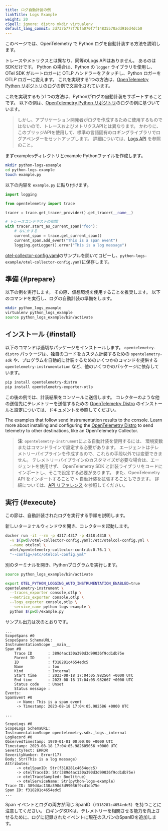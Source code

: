 ```yaml
---
title: ログ自動計装の例
linkTitle: Logs Example
weight: 20
cSpell: ignore: distro mkdir virtualenv
default_lang_commit: 3d737b777f7bfa070f7f14835570add916d4dcb0
---
```


このページでは、OpenTelemetry で Python ログを自動計装する方法を説明します。

トレースやメトリクスとは異なり、同等のLogs APIはありません。
あるのはSDKだけです。
Python の場合は、Python の `logger` ライブラリを使用し、OTel SDK がルートロガーに OTLP ハンドラーをアタッチし、Python ロガーを OTLP ロガーに変えます。
これを実現する1つの方法は、[OpenTelemetry Python リポジトリ][OpenTelemetry Python repository]のログの例で文書化されています。

これを実現するもう1つの方法は、Pythonがログの自動計装をサポートすることです。
以下の例は、[OpenTelemetry Python リポジトリ][OpenTelemetry Python repository]のログの例に基づいています。

> しかし、アプリケーション開発者がログを作成するために使用するものではないので、トレースおよびメトリクスAPIとは異なります。
> かわりに、このブリッジAPIを使用して、標準の言語固有のロギングライブラリでログアペンダーをセットアップします。
> 詳細については、[Logs API](/docs/specs/otel/logs/api/) を参照のこと。

まずexamplesディレクトリとexample Pythonファイルを作成します。

```sh
mkdir python-logs-example
cd python-logs-example
touch example.py
```

以下の内容を `example.py` に貼り付けます。

```python
import logging

from opentelemetry import trace

tracer = trace.get_tracer_provider().get_tracer(__name__)

# トレースコンテキストの相関
with tracer.start_as_current_span("foo"):
    # なにかする
    current_span = trace.get_current_span()
    current_span.add_event("This is a span event")
    logging.getLogger().error("This is a log message")
```

[otel-collector-config.yaml](https://github.com/open-telemetry/opentelemetry-python/blob/main/docs/examples/logs/otel-collector-config.yaml)のサンプルを開いてコピーし、`python-logs-example/otel-collector-config.yaml`に保存します。

## 準備 {#prepare}

以下の例を実行します。
その際、仮想環境を使用することを推奨します。
以下のコマンドを実行し、ログの自動計装の準備をします。

```sh
mkdir python_logs_example
virtualenv python_logs_example
source python_logs_example/bin/activate
```

## インストール {#install}

以下のコマンドは適切なパッケージをインストールします。
`opentelemetry-distro` パッケージは、独自のコードをカスタム計装するための `opentelemetry-sdk` や、プログラムを自動的に計装するためのいくつかのコマンドを提供する `opentelemetry-instrumentation` など、他のいくつかのパッケージに依存しています。

```sh
pip install opentelemetry-distro
pip install opentelemetry-exporter-otlp
```

この後の例では、計装結果をコンソールに送信します。
コレクターのような他の送信先にテレメトリーを送信するための [OpenTelemetry Distro](/docs/languages/python/distro) のインストールと設定については、ドキュメントを参照してください。

The examples that follow send instrumentation results to the console. Learn more about installing and configuring the [OpenTelemetry Distro](/docs/languages/python/distro) to send telemetry to other destinations, like an OpenTelemetry Collector.

> **注**: `opentelemetry-instrument`による自動計装を使用するには、
> 環境変数またはコマンドラインで設定する必要があります。
> エージェントはテレメトリーパイプラインを作成するので、これらの手段以外では変更できません。
> テレメトリーパイプラインのカスタマイズが必要な場合は、エージェントを使用せず、 OpenTelemetry SDK と計装ライブラリをコードにインポートし、そこで設定する必要があります。
> また、OpenTelemetry API をインポートすることで > 自動計装を拡張することもできます。
> 詳細については、[API リファレンス][API reference] を参照してください。

## 実行 {#execute}

この節は、自動計装されたログを実行する手順を説明します。

新しいターミナルウィンドウを開き、コレクターを起動します。

```sh
docker run -it --rm -p 4317:4317 -p 4318:4318 \
  -v $(pwd)/otel-collector-config.yaml:/etc/otelcol-config.yml \
  --name otelcol \
  otel/opentelemetry-collector-contrib:0.76.1 \
  "--config=/etc/otelcol-config.yml"
```

別のターミナルを開き、Pythonプログラムを実行します。

```sh
source python_logs_example/bin/activate

export OTEL_PYTHON_LOGGING_AUTO_INSTRUMENTATION_ENABLED=true
opentelemetry-instrument \
  --traces_exporter console,otlp \
  --metrics_exporter console,otlp \
  --logs_exporter console,otlp \
  --service_name python-logs-example \
  python $(pwd)/example.py
```

サンプル出力は次のとおりです。

```text
...
ScopeSpans #0
ScopeSpans SchemaURL:
InstrumentationScope __main__
Span #0
    Trace ID       : 389d4ac130a390d3d99036f9cd1db75e
    Parent ID      :
    ID             : f318281c4654edc5
    Name           : foo
    Kind           : Internal
    Start time     : 2023-08-18 17:04:05.982564 +0000 UTC
    End time       : 2023-08-18 17:04:05.982667 +0000 UTC
    Status code    : Unset
    Status message :
Events:
SpanEvent #0
     -> Name: This is a span event
     -> Timestamp: 2023-08-18 17:04:05.982586 +0000 UTC

...

ScopeLogs #0
ScopeLogs SchemaURL:
InstrumentationScope opentelemetry.sdk._logs._internal
LogRecord #0
ObservedTimestamp: 1970-01-01 00:00:00 +0000 UTC
Timestamp: 2023-08-18 17:04:05.982605056 +0000 UTC
SeverityText: ERROR
SeverityNumber: Error(17)
Body: Str(This is a log message)
Attributes:
     -> otelSpanID: Str(f318281c4654edc5)
     -> otelTraceID: Str(389d4ac130a390d3d99036f9cd1db75e)
     -> otelTraceSampled: Bool(true)
     -> otelServiceName: Str(python-logs-example)
Trace ID: 389d4ac130a390d3d99036f9cd1db75e
Span ID: f318281c4654edc5
...
```

Span イベントとログの両方が同じ SpanID（`f318281c4654edc5`）を持つことに注意してください。
ロギングSDKは、テレメトリーを相関させる能力を向上させるために、ログに記録されたイベントに現在のスパンのSpanIDを追加します。

[api reference]: https://opentelemetry-python.readthedocs.io/en/latest/index.html
[OpenTelemetry Python repository]: https://github.com/open-telemetry/opentelemetry-python/tree/main/docs/examples/logs
